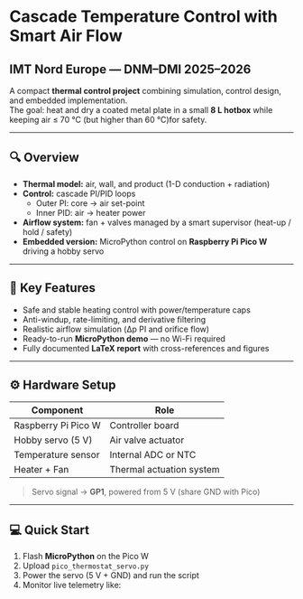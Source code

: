 # Cascade Temperature Control with Smart Air Flow  

## IMT Nord Europe — DNM–DMI 2025–2026

A compact **thermal control project** combining simulation, control design, and embedded implementation.  
The goal: heat and dry a coated metal plate in a small **8 L hotbox** while keeping air ≤ 70 °C (but higher than 60 °C)for safety.

---

## 🔍 Overview

- **Thermal model:** air, wall, and product (1-D conduction + radiation)  
- **Control:** cascade PI/PID loops  
  - Outer PI: core → air set-point  
  - Inner PID: air → heater power  
- **Airflow system:** fan + valves managed by a smart supervisor (heat-up / hold / safety)  
- **Embedded version:** MicroPython control on **Raspberry Pi Pico W** driving a hobby servo

---

## 🧠 Key Features

- Safe and stable heating control with power/temperature caps  
- Anti-windup, rate-limiting, and derivative filtering  
- Realistic airflow simulation (Δp PI and orifice flow)  
- Ready-to-run **MicroPython demo** — no Wi-Fi required  
- Fully documented **LaTeX report** with cross-references and figures

---

## ⚙️ Hardware Setup

| Component | Role |
|------------|------|
| Raspberry Pi Pico W | Controller board |
| Hobby servo (5 V) | Air valve actuator |
| Temperature sensor | Internal ADC or NTC |
| Heater + Fan | Thermal actuation system |

> Servo signal → **GP1**, powered from 5 V (share GND with Pico)

---

## 💻 Quick Start

1. Flash **MicroPython** on the Pico W  
2. Upload `pico_thermostat_servo.py`  
3. Power the servo (5 V + GND) and run the script  
4. Monitor live telemetry like:
